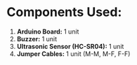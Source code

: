# Components Used:

1. **Arduino Board:** 1 unit
2. **Buzzer:** 1 unit
3. **Ultrasonic Sensor (HC-SR04):** 1 unit
4. **Jumper Cables:** 1 unit (M-M, M-F, F-F)